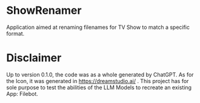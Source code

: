 # ShowRenamer

Application aimed at renaming filenames for TV Show to match a specific format.

# Disclaimer
Up to version 0.1.0, the code was as a whole generated by ChatGPT. As for the Icon, it was generated in https://dreamstudio.ai/ . This project has for sole purpose to test the abilities of the LLM Models to recreate an existing App: Filebot.
